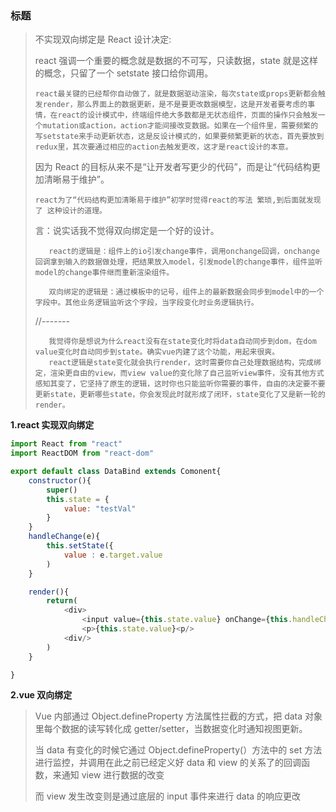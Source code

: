 ### 标题

> 不实现双向绑定是 React 设计决定:
>
> react 强调一个重要的概念就是数据的不可写，只读数据，state 就是这样的概念，只留了一个 setstate 接口给你调用。
>
> ```
> react最关键的已经帮你自动做了，就是数据驱动渲染，每次state或props更新都会触发render，那么界面上的数据更新，是不是要更改数据模型，这是开发者要考虑的事情，在react的设计模式中，终端组件绝大多数都是无状态组件，页面的操作只会触发一个mutation或action，action才能间接改变数据。如果在一个组件里，需要频繁的写setstate来手动更新状态，这是反设计模式的，如果要频繁更新的状态，首先要放到redux里，其次要通过相应的action去触发更改，这才是react设计的本意。
> ```
>
> 因为 React 的目标从来不是“让开发者写更少的代码”，而是让“代码结构更加清晰易于维护”。
>
> ```
> react为了“代码结构更加清晰易于维护”初学时觉得react的写法 繁琐,到后面就发现了 这种设计的道理。
> ```
>
> 言：说实话我不觉得双向绑定是一个好的设计。
>
> ```
>    react的逻辑是：组件上的io引发change事件，调用onchange回调，onchange回调拿到输入的数据做处理，把结果放入model，引发model的change事件，组件监听model的change事件继而重新渲染组件。
>
>    双向绑定的逻辑是：通过模板中的记号，组件上的最新数据会同步到model中的一个字段中。其他业务逻辑监听这个字段，当字段变化时业务逻辑执行。
> ```
>
> //-------
>
> ```
>    我觉得你是想说为什么react没有在state变化时将data自动同步到dom，在dom value变化时自动同步到state。确实vue内建了这个功能，用起来很爽。
>    react逻辑是state变化就会执行render，这时需要你自己处理数据结构，完成绑定，渲染更自由的view，而view value的变化除了自己监听view事件，没有其他方式感知其变了，它坚持了原生的逻辑，这时你也只能监听你需要的事件，自由的决定要不要更新state，更新哪些state，你会发现此时就形成了闭环，state变化了又是新一轮的render。
> ```

**1.react 实现双向绑定**

```js
import React from "react"
import ReactDOM from "react-dom"

export default class DataBind extends Comonent{
    constructor(){
        super()
        this.state = {
            value: "testVal"
        }
    }
    handleChange(e){
        this.setState({
            value : e.target.value
        )
    }

    render(){
        return(
            <div>
                <input value={this.state.value} onChange={this.handleChange.bind(this)}><input/>
                <p>{this.state.value}<p/>
            <div/>
        )
    }

}
```

**2.vue 双向绑定**

> Vue 内部通过 Object.defineProperty 方法属性拦截的方式，把 data 对象里每个数据的读写转化成 getter/setter，当数据变化时通知视图更新。
>
> 当 data 有变化的时候它通过 Object.defineProperty(）方法中的 set 方法进行监控，并调用在此之前已经定义好 data 和 view 的关系了的回调函数，来通知 view 进行数据的改变
>
> 而 view 发生改变则是通过底层的 input 事件来进行 data 的响应更改
